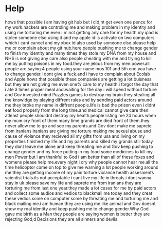 # Help
hows that possible i am having git hub but i did,nt get even one pence for my work.hackers are controling me and making problem in my identity and using me torturing me.even i m not getting any care for my health.my ipad is stolen someone else using it and my apple id is activate on two computers which i cant cancel and my xbox id also used by someone else.please help me or complain about my git hub.here people pushing me to change gender to finish my identity and many times they stole my DNA from my house and NHS is not giving any care also people cheating with me and trying to kill me by putting poisons in my food.they are jelous from my men power.all people are saying 4 people using your name mos 101 and 5th one you have to change gender.i dont give a fuck.and i have to complain about Ecolab and Apple hows that possible these companies are getting a lot buisness but they are not giving me even one% care to my health.i forgot the day that i ate 3 times proper meal and.waiting for the day i will spend without torture and Gov invested mind Puzzles games to destroy my brain.they stealing all the knowldge by playing diffrent rules and by sending paid actors around me.they broke my name in diffrent people.life is bad the prison even i didnt eat food properly from the long time.and medical cannot give care then atleast people shouldnt destroy my health.people listing me 24 hours when my mum cry front of them many time grands are died front of them.they never allow me to go and see my parents.and Gov dont make me saprete from iranians iranians are giving me torture making me sexual abuse and cause of violance they recieved all my gifts from usa and living on my properties finished my life and my parents and killed my grands still today they dont leave me alone and keep threating me and Gov keep pushing to change gender and by force putting in my food some medicines to kill my men Power but i am thankful to God i am better than all of these foxes and womens please help me.every night i cry why people cannot hear me.all the time helicoptor come on top to give me warning a lot people working around me they are getting income of my pain torture violance health assesments scientist trials.its not acceptable i cant live my life in threats.i dont wanna stay in uk please save my life and saprete me from iranians they are torturing me from last one year.they made a lot cases for me by paid actors and collect some audios and vedios to blackmail me today and they creat these vedios some on computer  some by threating me and torturing me and black mailing me.i am human they are using me like animal and Gov doesnt show my real identity and keep pushing me to change gender.Why God gave me birth as a Man they people are saying women is better they are rejecting God,d Decisions they are all sinners and devils
